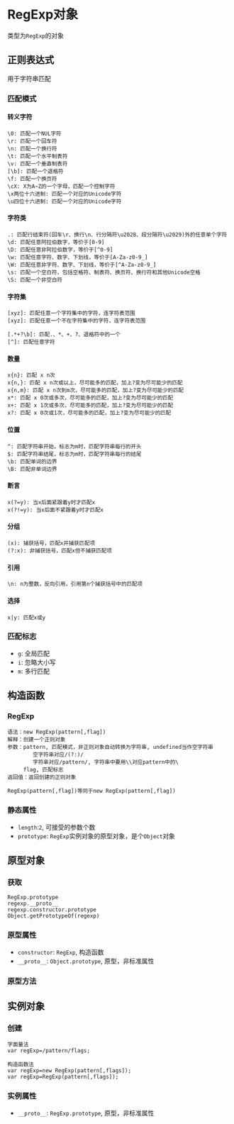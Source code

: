 # RegExp对象

类型为`RegExp`的对象

## 正则表达式

用于字符串匹配

### 匹配模式

#### 转义字符

```
\0: 匹配一个NUL字符
\r: 匹配一个回车符
\n: 匹配一个换行符
\t: 匹配一个水平制表符
\v: 匹配一个垂直制表符
[\b]: 匹配一个退格符
\f: 匹配一个换页符
\cX: X为A~Z的一个字母，匹配一个控制字符
\x两位十六进制: 匹配一个对应的Unicode字符
\u四位十六进制: 匹配一个对应的Unicode字符
```

#### 字符类

```
.: 匹配行结束符(回车\r、换行\n、行分隔符\u2028、段分隔符\u2029)外的任意单个字符
\d: 匹配任意阿拉伯数字，等价于[0-9]
\D: 匹配任意非阿拉伯数字，等价于[^0-9]
\w: 匹配任意字符、数字、下划线，等价于[A-Za-z0-9_]
\W: 匹配任意非字符、数字、下划线，等价于[^A-Za-z0-9_]
\s: 匹配一个空白符，包括空格符、制表符、换页符、换行符和其他Unicode空格
\S: 匹配一个非空白符
```

#### 字符集

```
[xyz]: 匹配任意一个字符集中的字符，连字符表范围
[xyz]: 匹配任意一个不在字符集中的字符，连字符表范围

[.*+?\b]: 匹配.、*、+、?、退格符中的一个
[^]: 匹配任意字符
```

#### 数量

```
x{n}: 匹配 x n次
x{n,}: 匹配 x n次或以上，尽可能多的匹配，加上?变为尽可能少的匹配
x{n,m}: 匹配 x n次到m次，尽可能多的匹配，加上?变为尽可能少的匹配
x*: 匹配 x 0次或多次，尽可能多的匹配，加上?变为尽可能少的匹配
x+: 匹配 x 1次或多次，尽可能多的匹配，加上?变为尽可能少的匹配
x?: 匹配 x 0次或1次，尽可能多的匹配，加上?变为尽可能少的匹配
```

#### 位置

```
^: 匹配字符串开始，标志为m时，匹配字符串每行的开头
$: 匹配字符串结尾，标志为m时，匹配字符串每行的结尾
\b: 匹配单词的边界
\B: 匹配非单词边界
```

#### 断言

```
x(?=y): 当x后面紧跟着y时才匹配x
x(?!=y): 当x后面不紧跟着y时才匹配x
```

#### 分组

```
(x): 捕获括号，匹配x并捕获匹配项
(?:x): 非捕获括号，匹配x但不捕获匹配项
```

#### 引用

```
\n: n为整数，反向引用，引用第n个捕获括号中的匹配项
```

#### 选择

```
x|y: 匹配x或y
```

### 匹配标志

* `g`: 全局匹配
* `i`: 忽略大小写
* `m`: 多行匹配

## 构造函数

### RegExp

```
语法：new RegExp(pattern[,flag])
解释：创建一个正则对象
参数：pattern, 匹配模式，非正则对象自动转换为字符串, undefined当作空字符串
        空字符串对应/(?:)/
        字符串对应/pattern/, 字符串中要用\\对应pattern中的\
     flag, 匹配标志
返回值：返回创建的正则对象

RegExp(pattern[,flag])等同于new RegExp(pattern[,flag])
```

### 静态属性

* `length`:`2`, 可接受的参数个数
* `prototype`: `RegExp`实例对象的原型对象，是个`Object`对象

## 原型对象

### 获取

```
RegExp.prototype
regexp.__proto__
regexp.constructor.prototype
Object.getPrototypeOf(regexp)
```

### 原型属性

* `constructor`: `RegExp`, 构造函数
* `__proto__`: `Object.prototype`, 原型，非标准属性

### 原型方法

## 实例对象

### 创建

```
字面量法
var regExp=/pattern/flags;

构造函数法
var regExp=new RegExp(pattern[,flags]);
var regExp=RegExp(pattern[,flags]);
```

### 实例属性

* `__proto__`: `RegExp.prototype`, 原型，非标准属性
